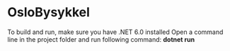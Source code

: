 # OsloBysykkel

To build and run, make sure you have .NET 6.0 installed
Open a command line in the project folder and run following command:
**dotnet run** 
